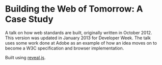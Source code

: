 # Building the Web of Tomorrow: A Case Study

A talk on how web standards are built, originally written in October 2012. This version was updated in January 2013 for Developer Week.
The talk uses some work done at Adobe as an example of how an idea moves on to become a W3C specification and browser implementation.

Built using [reveal.js](https://github.com/hakimel/reveal.js).
